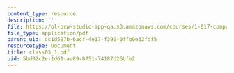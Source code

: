 ```yaml
---
content_type: resource
description: ''
file: https://ol-ocw-studio-app-qa.s3.amazonaws.com/courses/1-017-computing-and-data-analysis-for-environmental-applications-fall-2003/5bd02c2e1d61aa89875174187d26bfe2_class03_1.pdf
file_type: application/pdf
parent_uid: dc1d597b-6acf-4e17-f390-0ffb0e32fdf5
resourcetype: Document
title: class03_1.pdf
uid: 5bd02c2e-1d61-aa89-8751-74187d26bfe2
---
```

